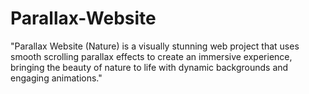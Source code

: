 # Parallax-Website
"Parallax Website (Nature) is a visually stunning web project that uses smooth scrolling parallax effects to create an immersive experience, bringing the beauty of nature to life with dynamic backgrounds and engaging animations."

